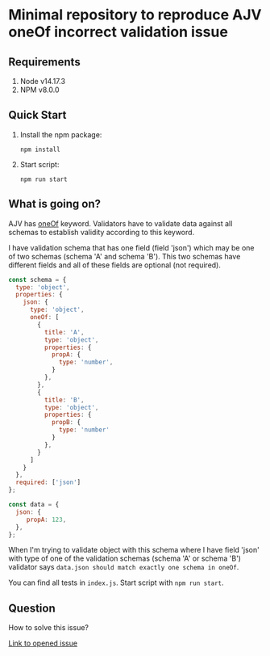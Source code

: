 # Minimal repository to reproduce AJV oneOf incorrect validation issue

## Requirements
1. Node v14.17.3
2. NPM v8.0.0

## Quick Start
1. Install the npm package:

   `npm install`

2. Start script:

   `npm run start`

## What is going on?
AJV has [oneOf](https://ajv.js.org/json-schema.html#oneof) keyword. Validators have to validate data against all schemas to establish validity according to this keyword.

I have validation schema that has one field (field 'json') which may be one of two schemas (schema 'A' and schema 'B').
This two schemas have different fields and all of these fields are optional (not required).

```js
const schema = {
  type: 'object',
  properties: {
    json: {
      type: 'object',
      oneOf: [
        {
          title: 'A',
          type: 'object',
          properties: {
            propA: {
              type: 'number',
            }
          },
        },
        {
          title: 'B',
          type: 'object',
          properties: {
            propB: {
              type: 'number'
            }
          },
        }
      ]
    }
  },
  required: ['json']
};
```

```js
const data = {
  json: {
     propA: 123,
  },
};
```

When I'm trying to validate object with this schema where I have field 'json' with type of one of the validation schemas (schema 'A' or schema 'B') validator says `data.json should match exactly one schema in oneOf`.

You can find all tests in `index.js`. Start script with `npm run start`.

## Question
How to solve this issue?

[Link to opened issue](https://github.com/ajv-validator/ajv/issues/1794)
